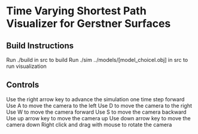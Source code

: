 # Time Varying Shortest Path Visualizer for Gerstner Surfaces

## Build Instructions
Run ./build in src to build
Run ./sim ../models/[model_choicel.obj] in src to run visualization

## Controls
Use the right arrow key to advance the simulation one time step forward
Use A to move the camera to the left
Use D to move the camera to the right
Use W to move the camera forward
Use S to move the camera backward
Use up arrow key to move the camera up
Use down arrow key to move the camera down
Right click and drag with mouse to rotate the camera
